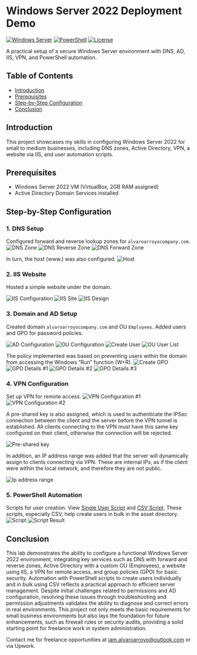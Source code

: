 # Windows Server 2022 Deployment Demo
[![Windows Server](https://img.shields.io/badge/Windows%20Server-2022-blue)](https://github.com/alvaroarroyov/Windows-Server-Demo)
[![PowerShell](https://img.shields.io/badge/PowerShell-5.1-green)](https://github.com/alvaroarroyov/Windows-Server-Demo)
[![License](https://img.shields.io/badge/License-MIT-yellow)](https://github.com/alvaroarroyov/Windows-Server-Demo)

A practical setup of a secure Windows Server environment with DNS, AD, IIS, VPN, and PowerShell automation.

## Table of Contents
- [Introduction](#introduction)
- [Prerequisites](#prerequisites)
- [Step-by-Step Configuration](#step-by-step-configuration)
- [Conclusion](#conclusion)

## Introduction
This project showcases my skills in configuring Windows Server 2022 for small to medium businesses, including DNS zones, Active Directory, VPN, a website via IIS, and user automation scripts.

## Prerequisites
- Windows Server 2022 VM (VirtualBox, 2GB RAM assigned)
- Active Directory Domain Services installed

## Step-by-Step Configuration
### 1. DNS Setup
Configured forward and reverse lookup zones for `alvaroarroyocompany.com`.
![DNS Zone](Images/1.PNG)  <!-- Embed imagen -->
![DNS Reverse Zone](Images/2.PNG)  <!-- Embed imagen -->
![DNS Forward Zone](Images/4.PNG)  <!-- Embed imagen -->

In turn, the host (www.) was also configured.
![Host](Images/6.PNG)  <!-- Embed imagen -->

### 2. IIS Website
Hosted a simple website under the domain.

![IIS Configuration](Images/10.PNG)  <!-- Embed imagen -->
![IIS Site](Images/8.PNG)  <!-- Embed imagen -->
![IIS Design](Images/11.PNG)  <!-- Embed imagen -->



### 3. Domain and AD Setup
Created domain `alvaroarroyocompany.com` and OU `Employees`. Added users and GPO for password policies.

![AD Configuration](Images/12.PNG)  <!-- Embed imagen -->
![OU Configuration](Images/14.PNG)  <!-- Embed imagen -->
![Create User](Images/15.PNG)  <!-- Embed imagen -->
![OU User List](Images/17.PNG)  <!-- Embed imagen -->


The policy implemented was based on preventing users within the domain from accessing the Windows “Run” function (W+R).
![Create GPO](Images/18.PNG)  <!-- Embed imagen -->
![GPO Details #1](Images/19.PNG)  <!-- Embed imagen -->
![GPO Details #2](Images/20.PNG)  <!-- Embed imagen -->
![GPO Details #3](Images/21.PNG)  <!-- Embed imagen -->



### 4. VPN Configuration
Set up VPN for remote access.
![VPN Configuration #1](Images/23.PNG)  <!-- Embed imagen -->
![VPN Configuration #2](Images/24.PNG)  <!-- Embed imagen -->

A pre-shared key is also assigned, which is used to authenticate the 
IPSec connection between the client and the server before the 
VPN tunnel is established. All clients connecting to the VPN must have 
this same key configured on their client, otherwise the connection will be 
rejected.

![Pre-shared key](Images/25.PNG)  <!-- Embed imagen -->

In addition, an IP address range was added that the server will dynamically assign to clients connecting via VPN. These are internal IPs, as if the client were within the local network, and therefore they are not public. 

![Ip address range](Images/26.PNG)  <!-- Embed imagen -->


### 5. PowerShell Automation
Scripts for user creation. View [Single User Script](scripts/CreateUser.ps1) and [CSV Script](scripts/CreateUsersScript.ps1).
These scripts, especially CSV, help create users in bulk in the asset directory.
![Script](/Images/33.PNG)
![Script Result](Images/34.PNG)

## Conclusion
This lab demonstrates the ability to configure a functional Windows Server 2022 environment, integrating key services such as DNS with forward and reverse zones, Active Directory with a custom OU (Employees), a website using IIS, a VPN for remote access, and group policies (GPO) for basic security. Automation with PowerShell scripts to create users individually and in bulk using CSV reflects a practical approach to efficient server management. Despite initial challenges related to permissions and AD configuration, resolving these issues through troubleshooting and permission adjustments validates the ability to diagnose and correct errors in real environments. This project not only meets the basic requirements for small business environments but also lays the foundation for future enhancements, such as firewall rules or security audits, providing a solid starting point for freelance work in system administration.

Contact me for freelance opportunities at iam.alvaroarroyo@outlook.com or via Upwork.
